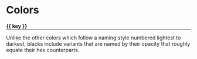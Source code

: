 # Colors

<section>
  <div
    v-if="$page.colors"
    v-for="(group, key, i) in $page.colors"
    :key="i"
    class="color-group">
    <h4>{{ key }}</h4>
    <p v-if="key === 'Black'">
      Unlike the other colors which follow a naming style numbered lightest to darkest, blacks include variants that are
      named by their opacity that roughly equate their hex counterparts.</p>
    <div class="colors">
      <swatch
        v-for="(color, i) in group"
        :key="i"
        :color="color"/>
    </div>
  </div>
</section>

<script>
export default {
  beforeMount() {
    const colors = Array.from(document.styleSheets)
      .filter(sheet => sheet.href === null || sheet.href.startsWith(window.location.origin))
      .reduce((acc, sheet) => {
        acc = [
          ...acc,
          ...Array.from(sheet.cssRules).reduce((def, rule) => {
            def = rule.selectorText === ':root'
              ? [...def, ...Array.from(rule.style).filter(name => name.startsWith("--"))]
              : def

            return def
          }, [])
        ]

        return acc
      }, [])

    this.$page.colors = {
      Blue: colors.filter(i => i.includes('blue')),
      Steel: colors.filter(i => i.includes('steel')),
      Red: colors.filter(i => i.includes('red')),
      Green: colors.filter(i => i.includes('green')),
      Yellow: colors.filter(i => i.includes('yellow')),
      Grey: colors.filter(i => i.includes('grey')),
      Black: colors.filter(i => i.includes('black')),
      White: colors.filter(i => i.includes('white'))
    }
  }
}
</script>

<style lang="scss">
.color-group {
  margin-bottom: 2rem;
  h4 {
    margin: 0;
    border-bottom: 1px solid
  }
  .colors {
    display: grid;
    grid-template-columns: 1fr 1fr;
  }
}
</style>
